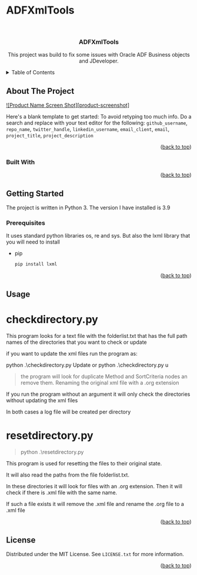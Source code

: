 # ADFXmlTools

<!-- Improved compatibility of back to top link: See: https://github.com/othneildrew/Best-README-Template/pull/73 -->
<a name="readme-top"></a>



<!-- PROJECT LOGO -->
<br />
<div align="center">

<h3 align="center">ADFXmlTools</h3>

  <p align="center">
    This project was build to fix some issues with Oracle ADF Business objects and JDeveloper.
  </p>
</div>



<!-- TABLE OF CONTENTS -->
<details>
  <summary>Table of Contents</summary>
  <ol>
    <li>
      <a href="#about-the-project">About The Project</a>
      <ul>
        <li><a href="#built-with">Built With</a></li>
      </ul>
    </li>
    <li>
      <a href="#getting-started">Getting Started</a>
      <ul>
        <li><a href="#prerequisites">Prerequisites</a></li>
        <li><a href="#installation">Installation</a></li>
      </ul>
    </li>
    <li><a href="#usage">Usage</a></li>
    <li><a href="#roadmap">Roadmap</a></li>
    <li><a href="#contributing">Contributing</a></li>
    <li><a href="#license">License</a></li>
    <li><a href="#contact">Contact</a></li>
    <li><a href="#acknowledgments">Acknowledgments</a></li>
  </ol>
</details>



<!-- ABOUT THE PROJECT -->
## About The Project

[![Product Name Screen Shot][product-screenshot]](https://example.com)

Here's a blank template to get started: To avoid retyping too much info. Do a search and replace with your text editor for the following: `github_username`, `repo_name`, `twitter_handle`, `linkedin_username`, `email_client`, `email`, `project_title`, `project_description`

<p align="right">(<a href="#readme-top">back to top</a>)</p>



### Built With


<p align="right">(<a href="#readme-top">back to top</a>)</p>



<!-- GETTING STARTED -->
## Getting Started
The project is written in Python 3. The version I have installed is 3.9
### Prerequisites

It uses standard python libraries os, re and sys. But also the lxml library that you will need to install
* pip
  ```sh
  pip install lxml
  ```


<p align="right">(<a href="#readme-top">back to top</a>)</p>



<!-- USAGE EXAMPLES -->
## Usage
# checkdirectory.py
This program looks for a text file with the folderlist.txt that has the full path names of the directories that you want to check or update

if you want to update the xml files run the program as:


python .\checkdirectory.py Update or python .\checkdirectory.py u
> the program will look for duplicate Method and SortCriteria nodes an remove them.
> Renaming the original xml file with a .org extension 

If you run the program without an argument it will only check the directories without updating the xml files

In both cases a log file will be created per directory

# resetdirectory.py
> python .\resetdirectory.py

This program is used for resetting the files to their original state.

It will also read the paths from the file folderlist.txt.

In these directories it will look for files with an .org extension. Then it will check if there is .xml file with the same name.

If such a file exists it will remove the .xml file and rename the .org file to a .xml file


<p align="right">(<a href="#readme-top">back to top</a>)</p>

<!-- LICENSE -->
## License

Distributed under the MIT License. See `LICENSE.txt` for more information.

<p align="right">(<a href="#readme-top">back to top</a>)</p>





